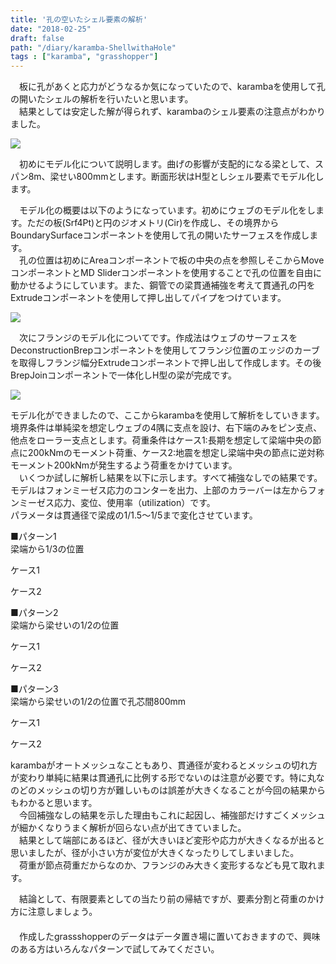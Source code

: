 ```yaml
---
title: '孔の空いたシェル要素の解析'
date: "2018-02-25"
draft: false
path: "/diary/karamba-ShellwithaHole"
tags : ["karamba", "grasshopper"]
---
```


　板に孔があくと応力がどうなるか気になっていたので、karambaを使用して孔の開いたシェルの解析を行いたいと思います。  
　結果としては安定した解が得られず、karambaのシェル要素の注意点がわかりました。  
  

[![](https://2.bp.blogspot.com/-6gh2ZRiadoI/Wo1_4STK5kI/AAAAAAAABfg/bWGlTtS7jEAvC3_rqvBRYv4Yc_XmrG8TwCLcBGAs/s640/%25E3%2582%25BF%25E3%2582%25A4%25E3%2583%2588%25E3%2583%25AB.PNG)](https://2.bp.blogspot.com/-6gh2ZRiadoI/Wo1_4STK5kI/AAAAAAAABfg/bWGlTtS7jEAvC3_rqvBRYv4Yc_XmrG8TwCLcBGAs/s1600/%25E3%2582%25BF%25E3%2582%25A4%25E3%2583%2588%25E3%2583%25AB.PNG)

　初めにモデル化について説明します。曲げの影響が支配的になる梁として、スパン8m、梁せい800mmとします。断面形状はH型としシェル要素でモデル化します。  

　モデル化の概要は以下のようになっています。初めにウェブのモデル化をします。ただの板(Srf4Pt)と円のジオメトリ(Cir)を作成し、その境界からBoundarySurfaceコンポーネントを使用して孔の開いたサーフェスを作成します。  
　孔の位置は初めにAreaコンポーネントで板の中央の点を参照しそこからMoveコンポーネントとMD Sliderコンポーネントを使用することで孔の位置を自由に動かせるようにしています。また、鋼管での梁貫通補強を考えて貫通孔の円をExtrudeコンポーネントを使用して押し出してパイプをつけています。  

[![](https://2.bp.blogspot.com/-3XGu1yJDEw0/WotZAoskwGI/AAAAAAAABe0/e7LLwQM9gN8jWegmaoNEeezxTBRq5cpPwCLcBGAs/s640/%25E3%2582%25A6%25E3%2582%25A7%25E3%2583%2596%25E3%2583%25A2%25E3%2583%2587%25E3%2583%25AB%25E5%258C%2596%25E9%2583%25A8%25E5%2588%2586.PNG)](https://2.bp.blogspot.com/-3XGu1yJDEw0/WotZAoskwGI/AAAAAAAABe0/e7LLwQM9gN8jWegmaoNEeezxTBRq5cpPwCLcBGAs/s1600/%25E3%2582%25A6%25E3%2582%25A7%25E3%2583%2596%25E3%2583%25A2%25E3%2583%2587%25E3%2583%25AB%25E5%258C%2596%25E9%2583%25A8%25E5%2588%2586.PNG)

  
　次にフランジのモデル化についてです。作成法はウェブのサーフェスをDeconstructionBrepコンポーネントを使用してフランジ位置のエッジのカーブを取得しフランジ幅分Extrudeコンポーネントで押し出して作成します。その後BrepJoinコンポーネントで一体化しH型の梁が完成です。  

[![](https://1.bp.blogspot.com/-vNZr-v5SqxY/Woyq4ZSeQ1I/AAAAAAAABfQ/KTieP3GMLpUVa1Q-8UozqwAMOqtlNonWACLcBGAs/s640/%25E3%2583%2595%25E3%2583%25A9%25E3%2583%25B3%25E3%2582%25B8%25E3%2583%25A2%25E3%2583%2587%25E3%2583%25AB%25E5%258C%2596%25E9%2583%25A8%25E5%2588%2586.PNG)](https://1.bp.blogspot.com/-vNZr-v5SqxY/Woyq4ZSeQ1I/AAAAAAAABfQ/KTieP3GMLpUVa1Q-8UozqwAMOqtlNonWACLcBGAs/s1600/%25E3%2583%2595%25E3%2583%25A9%25E3%2583%25B3%25E3%2582%25B8%25E3%2583%25A2%25E3%2583%2587%25E3%2583%25AB%25E5%258C%2596%25E9%2583%25A8%25E5%2588%2586.PNG)

  

モデル化ができましたので、ここからkarambaを使用して解析をしていきます。境界条件は単純梁を想定しウェブの4隅に支点を設け、右下端のみをピン支点、他点をローラー支点とします。荷重条件はケース1:長期を想定して梁端中央の節点に200kNmのモーメント荷重、ケース2:地震を想定し梁端中央の節点に逆対称モーメント200kNmが発生するよう荷重をかけています。  
　いくつか試しに解析し結果を以下に示します。すべて補強なしでの結果です。  
モデルはフォンミーゼス応力のコンターを出力、上部のカラーバーは左からフォンミーゼス応力、変位、使用率（utilization）です。  
パラメータは貫通径で梁成の1/1.5～1/5まで変化させています。  
  
■パターン1  
梁端から1/3の位置  

ケース1

  

ケース2

■パターン2  
梁端から梁せいの1/2の位置  

ケース1

  

ケース2

■パターン3  
梁端から梁せいの1/2の位置で孔芯間800mm  

ケース1

  

ケース2

  

karambaがオートメッシュなこともあり、貫通径が変わるとメッシュの切れ方が変わり単純に結果は貫通孔に比例する形でないのは注意が必要です。特に丸なのどのメッシュの切り方が難しいものは誤差が大きくなることが今回の結果からもわかると思います。  
　今回補強なしの結果を示した理由もこれに起因し、補強部だけすごくメッシュが細かくなりうまく解析が回らない点が出てきていました。  
　結果として端部にあるほど、径が大きいほど変形や応力が大きくなるが出ると思いましたが、径が小さい方が変位が大きくなったりしてしまいました。  
　荷重が節点荷重だからなのか、フランジのみ大きく変形するなども見て取れます。  
  
　結論として、有限要素としての当たり前の帰結ですが、要素分割と荷重のかけ方に注意しましょう。  
　  
　作成したgrassshopperのデータはデータ置き場に置いておきますので、興味のある方はいろんなパターンで試してみてください。